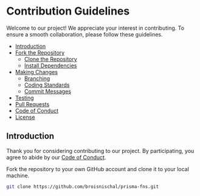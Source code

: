 # Contribution Guidelines

Welcome to our project! We appreciate your interest in contributing. To ensure a smooth collaboration, please follow these guidelines.

- [Introduction](#introduction)
- [Fork the Repository](#fork-the-repository)
  - [Clone the Repository](#clone-the-repository)
  - [Install Dependencies](#install-dependencies)
- [Making Changes](#making-changes)
  - [Branching](#branching)
  - [Coding Standards](#coding-standards)
  - [Commit Messages](#commit-messages)
- [Testing](#testing)
- [Pull Requests](#pull-requests)
- [Code of Conduct](#code-of-conduct)
- [License](#license)

## Introduction

Thank you for considering contributing to our project. By participating, you agree to abide by our [Code of Conduct](CODE_OF_CONDUCT.md).

Fork the repository to your own GitHub account and clone it to your local machine.

```bash
git clone https://github.com/broisnischal/prisma-fns.git
```
